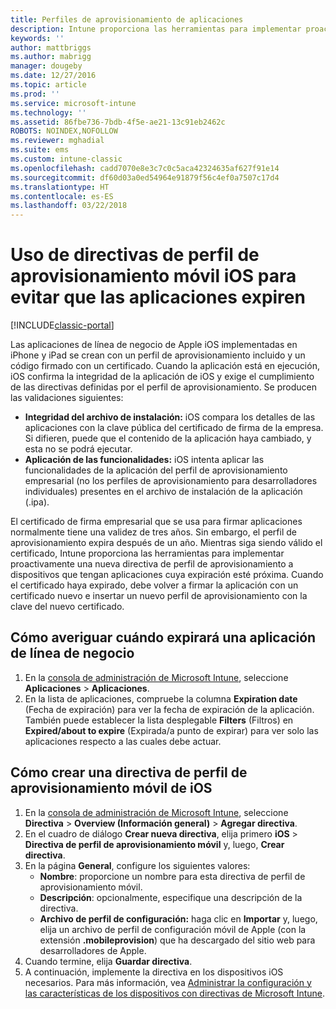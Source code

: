 ```yaml
---
title: Perfiles de aprovisionamiento de aplicaciones
description: Intune proporciona las herramientas para implementar proactivamente una nueva directiva de perfil de aprovisionamiento a dispositivos que tengan aplicaciones cuya expiración esté próxima.
keywords: ''
author: mattbriggs
ms.author: mabrigg
manager: dougeby
ms.date: 12/27/2016
ms.topic: article
ms.prod: ''
ms.service: microsoft-intune
ms.technology: ''
ms.assetid: 86fbe736-7bdb-4f5e-ae21-13c91eb2462c
ROBOTS: NOINDEX,NOFOLLOW
ms.reviewer: mghadial
ms.suite: ems
ms.custom: intune-classic
ms.openlocfilehash: cadd7070e8e3c7c0c5aca42324635af627f91e14
ms.sourcegitcommit: df60d03a0ed54964e91879f56c4ef0a7507c17d4
ms.translationtype: HT
ms.contentlocale: es-ES
ms.lasthandoff: 03/22/2018
---
```

# <a name="use-ios-mobile-provisioning-profile-policies-to-prevent-your-apps-from-expiring"></a>Uso de directivas de perfil de aprovisionamiento móvil iOS para evitar que las aplicaciones expiren

[!INCLUDE[classic-portal](../includes/classic-portal.md)]

Las aplicaciones de línea de negocio de Apple iOS implementadas en iPhone y iPad se crean con un perfil de aprovisionamiento incluido y un código firmado con un certificado. Cuando la aplicación está en ejecución, iOS confirma la integridad de la aplicación de iOS y exige el cumplimiento de las directivas definidas por el perfil de aprovisionamiento. Se producen las validaciones siguientes:

- **Integridad del archivo de instalación:** iOS compara los detalles de las aplicaciones con la clave pública del certificado de firma de la empresa. Si difieren, puede que el contenido de la aplicación haya cambiado, y esta no se podrá ejecutar.
- **Aplicación de las funcionalidades:** iOS intenta aplicar las funcionalidades de la aplicación del perfil de aprovisionamiento empresarial (no los perfiles de aprovisionamiento para desarrolladores individuales) presentes en el archivo de instalación de la aplicación (.ipa).


El certificado de firma empresarial que se usa para firmar aplicaciones normalmente tiene una validez de tres años. Sin embargo, el perfil de aprovisionamiento expira después de un año. Mientras siga siendo válido el certificado, Intune proporciona las herramientas para implementar proactivamente una nueva directiva de perfil de aprovisionamiento a dispositivos que tengan aplicaciones cuya expiración esté próxima.
Cuando el certificado haya expirado, debe volver a firmar la aplicación con un certificado nuevo e insertar un nuevo perfil de aprovisionamiento con la clave del nuevo certificado.



## <a name="how-to-find-out-when-a-line-of-business-app-will-expire"></a>Cómo averiguar cuándo expirará una aplicación de línea de negocio

1. En la [consola de administración de Microsoft Intune](https://manage.microsoft.com), seleccione **Aplicaciones** > **Aplicaciones**.
2. En la lista de aplicaciones, compruebe la columna **Expiration date** (Fecha de expiración) para ver la fecha de expiración de la aplicación. También puede establecer la lista desplegable **Filters** (Filtros) en **Expired/about to expire** (Expirada/a punto de expirar) para ver solo las aplicaciones respecto a las cuales debe actuar.

## <a name="how-to-create-an-ios-mobile-provisioning-profile-policy"></a>Cómo crear una directiva de perfil de aprovisionamiento móvil de iOS


1. En la [consola de administración de Microsoft Intune](https://manage.microsoft.com), seleccione **Directiva** > **Overview (Información general)** > **Agregar directiva**.
2. En el cuadro de diálogo **Crear nueva directiva**, elija primero **iOS** > **Directiva de perfil de aprovisionamiento móvil** y, luego, **Crear directiva**.
3. En la página **General**, configure los siguientes valores:
    - **Nombre**: proporcione un nombre para esta directiva de perfil de aprovisionamiento móvil.
    - **Descripción**: opcionalmente, especifique una descripción de la directiva.
    - **Archivo de perfil de configuración:** haga clic en **Importar** y, luego, elija un archivo de perfil de configuración móvil de Apple (con la extensión **.mobileprovision**) que ha descargado del sitio web para desarrolladores de Apple.
4. Cuando termine, elija **Guardar directiva**.
5. A continuación, implemente la directiva en los dispositivos iOS necesarios. Para más información, vea [Administrar la configuración y las características de los dispositivos con directivas de Microsoft Intune](manage-settings-and-features-on-your-devices-with-microsoft-intune-policies.md).
